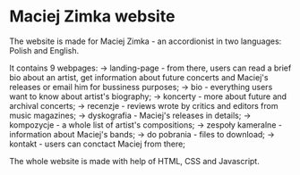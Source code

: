 # Maciej Zimka website

The website is made for Maciej Zimka - an accordionist in two languages: Polish and English.

It contains 9 webpages:
-> landing-page - from there, users can read a brief bio about an artist, get information about future concerts and Maciej's releases or email him for bussiness purposes;
-> bio - everything users want to know about artist's biography;
-> koncerty - more about future and archival concerts;
-> recenzje - reviews wrote by critics and editors from music magazines;
-> dyskografia - Maciej's releases in details;
-> kompozycje - a whole list of artist's compositions;
-> zespoły kameralne - information about Maciej's bands;
-> do pobrania - files to download;
-> kontakt - users can conctact Maciej from there;

The whole website is made with help of HTML, CSS and Javascript.
